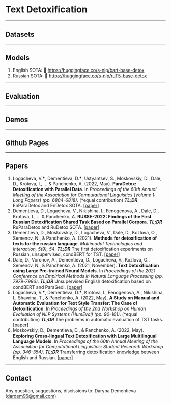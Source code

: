 # Text Detoxification

---

## Datasets

---

## Models

1. English SOTA: 🤗 https://huggingface.co/s-nlp/bart-base-detox
2. Russian SOTA: 🤗 https://huggingface.co/s-nlp/ruT5-base-detox

---

## Evaluation

---
## Demos

---
## Github Pages

---

## Papers
1. Logacheva, V.**\***, Dementieva, D.**\***, Ustyantsev, S., Moskovskiy, D., Dale, D., Krotova, I., ... & Panchenko, A. (2022, May). **ParaDetox: Detoxification with Parallel Data**. In *Proceedings of the 60th Annual Meeting of the Association for Computational Linguistics (Volume 1: Long Papers) (pp. 6804-6818)*. (\*equal contribution) ***TL;DR*** EnParaDetox and EnDetox SOTA. [[paper](https://aclanthology.org/2022.acl-long.469/)]
2. Dementieva, D., Logacheva, V., Nikishina, I., Fenogenova, A., Dale, D., Krotova, I., ... & Panchenko, A. **RUSSE-2022: Findings of the First Russian Detoxification Shared Task Based on Parallel Corpora**. ***TL;DR*** RuParaDetox and RuDetox SOTA. [[paper](https://www.dialog-21.ru/media/5755/dementievadplusetal105.pdf)]
3. Dementieva, D., Moskovskiy, D., Logacheva, V., Dale, D., Kozlova, O., Semenov, N., & Panchenko, A. (2021). **Methods for detoxification of texts for the russian language**. *Multimodal Technologies and Interaction, 5(9), 54*. ***TL;DR*** The first detoxification experiments on Russian, unsupervised, condBERT for TST. [[paper](https://www.mdpi.com/2414-4088/5/9/54/pdf)]
4. Dale, D., Voronov, A., Dementieva, D., Logacheva, V., Kozlova, O., Semenov, N., & Panchenko, A. (2021, November). **Text Detoxification using Large Pre-trained Neural Models**. In *Proceedings of the 2021 Conference on Empirical Methods in Natural Language Processing (pp. 7979-7996)*. ***TL;DR*** Unsupervised English detoxification based on condBERT and ParaGedi. [[paper](https://aclanthology.org/2021.emnlp-main.629/)]
5. Logacheva, V.**\***, Dementieva, D.**\***, Krotova, I., Fenogenova, A., Nikishina, I., Shavrina, T., & Panchenko, A. (2022, May). **A Study on Manual and Automatic Evaluation for Text Style Transfer: The Case of Detoxification**. In *Proceedings of the 2nd Workshop on Human Evaluation of NLP Systems (HumEval) (pp. 90-101)*. (\*equal contribution) ***TL;DR*** The problems in automatic evaluation of TST tasks. [[paper](https://aclanthology.org/2022.humeval-1.8/)]
6. Moskovskiy, D., Dementieva, D., & Panchenko, A. (2022, May). **Exploring Cross-lingual Text Detoxification with Large Multilingual Language Models**. In *Proceedings of the 60th Annual Meeting of the Association for Computational Linguistics: Student Research Workshop (pp. 346-354)*. ***TL;DR*** Transferring detoxification knowledge between English and Russian. [[paper](https://aclanthology.org/2022.acl-srw.26/)]

---

## Contact

Any question, suggestions, discissions to: Daryna Dementieva (dardem96@gmail.com)
